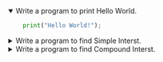 <details open>
<summary>Write a program to print Hello World.</summary>
<p>

```python
    print("Hello World!");
```

</p>
</details>

<details>
<summary open>Write a program to find Simple Interst.</summary>
<p>

```python
def calculate_simple_interest(principal, rate, time):
    simple_interest = (principal * rate * time) / 100
    return simple_interest

p = float(input("Enter the Principal amount: "))
r = float(input("Enter the Rate of interest (%): "))
t = float(input("Enter the Time (in years): "))

si = calculate_simple_interest(p, r, t)

print(f"Simple Interest = {si}")

```

</p>
</details> 

<details>
<summary open> Write a program to find Compound Interst.</summary>
<p>

```python
def calculate_compound_interest(principal, rate, time):
    amount = principal * (1 + rate / 100) ** time
    compound_interest = amount - principal
    return compound_interest

# Taking user input
p = float(input("Enter the Principal amount: "))
r = float(input("Enter the Rate of interest (%): "))
t = float(input("Enter the Time (in years): "))

# Calculating compound interest
ci = calculate_compound_interest(p, r, t)

# Display result
print(f"Compound Interest = {ci:.2f}")

```
</p>
</details> 
